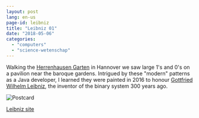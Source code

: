 ```yaml
---
layout: post
lang: en-us
page-id: leibniz
title: "Leibniz 01"
date: "2018-05-06"
categories:
  - "computers"
  - "science-wetenschap"
---
```


Walking the [Herrenhausen Garten](http://www.herrenhaeuser-gaerten.de) in Hannover we saw large 1's and 0's on a pavilion
near the baroque gardens. Intrigued by these "modern" patterns as a Java developer, I
learned they were painted in 2016 to honour [Gottfried Wilhelm Leibniz](http://leibniz-binary.com), the
inventor of the binary system 300 years ago.

![Postcard](/img/blog/Leibniz-E-01000101-300x212.jpg)

[Leibniz site](http://leibniz-binary.com/binaercode-alphabet)
